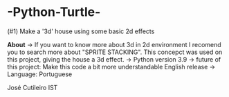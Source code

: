 # -Python-Turtle-

(#1) Make a '3d' house using some basic 2d effects

**About**
-> If you want to know more about 3d in 2d environment I recomend you to search more about "SPRITE STACKING". This concepct was used on this project, giving the house a 3d effect.
-> Python version 3.9
-> future of this project: Make this code a bit more understandable 
                           English release
-> Language: Portuguese

José Cutileiro IST
